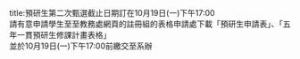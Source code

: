 title:預研生第二次甄選截止日期訂在10月19日(一)下午17:00  
請有意申請學生至至教務處網頁的註冊組的表格申請處下載「預研生申請表」、「五年一貫預研生修課計畫表格」  
並於10月19日(一)下午17:00前繳交至系辦